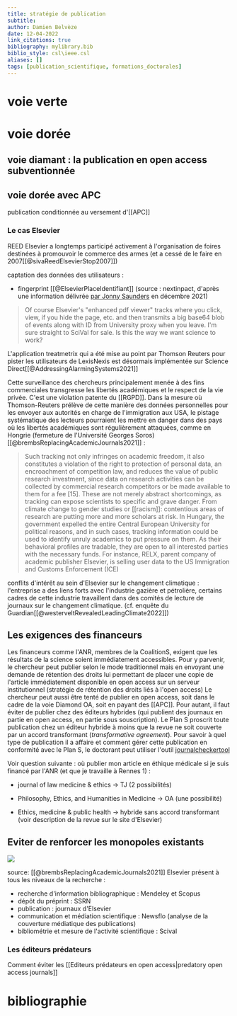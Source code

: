 ```yaml
---
title: stratégie de publication
subtitle:
author: Damien Belvèze
date: 12-04-2022
link_citations: true
bibliography: mylibrary.bib
biblio_style: csl\ieee.csl
aliases: []
tags: [publication_scientifique, formations_doctorales]
---
```


# voie verte

# voie dorée

## voie diamant : la publication en open access subventionnée



## voie dorée avec APC

publication conditionnée au versement d'[[APC]]

### Le cas Elsevier

REED Elsevier a longtemps participé activement à l'organisation de foires destinées à promouvoir le commerce des armes (et a cessé de le faire en 2007[[@sivaReedElsevierStop2007]])

captation des données des utilisateurs : 
- fingerprint [[@ElsevierPlaceIdentifiant]] (source : nextinpact, d'après une information délivrée [par Jonny Saunders](https://twitter.com/json_dirs/status/1466951017459716096) en décembre 2021)

>Of course Elsevier's "enhanced pdf viewer" tracks where you click, view, if you hide the page, etc. and then transmits a big base64 blob of events along with ID from University proxy when you leave. I'm sure straight to SciVal for sale. Is this the way we want science to work? 

L'application treatmetrix qui a été mise au point par Thomson Reuters pour pister les utilisateurs de LexisNexis est désormais implémentée sur Science Direct[[@AddressingAlarmingSystems2021]]

Cette surveillance des chercheurs principalement menée à des fins commerciales transgresse les libertés académiques et le respect de la vie privée. C'est une violation patente du [[RGPD]]. 
Dans la mesure où Thomson-Reuters prélève de cette manière des données personnelles pour les envoyer aux autorités en charge de l'immigration aux USA, le pistage systématique des lecteurs pourraient les mettre en danger dans des pays où les libertés académiques sont régulièrement attaquées, comme en Hongrie (fermeture de l'Université Georges Soros)[[@brembsReplacingAcademicJournals2021]] : 

>Such tracking not only infringes on academic freedom, it also constitutes a violation of the right to protection of personal data, an encroachment of competition law, and reduces the value of public research investment, since data on research activities can be collected by commercial research competitors or be made available to them for a fee [15]. These are not merely abstract shortcomings, as tracking can expose scientists to specific and grave danger. From climate change to gender studies or [[racism]]: contentious areas of research are putting more and more scholars at risk. In Hungary, the government expelled the entire Central European University for political reasons, and in such cases, tracking information could be used to identify unruly academics to put pressure on them. As their behavioral profiles are tradable, they are open to all interested parties with the necessary funds. For instance, RELX, parent company of academic publisher Elsevier, is selling user data to  the US Immigration and Customs Enforcement (ICE)

conflits d'intérêt au sein d'Elsevier sur le changement climatique : l'entreprise a des liens forts avec l'industrie gazière et pétrolière, certains cadres de cette industrie travaillent dans des comités de lecture de journaux sur le changement climatique.
(cf. enquête du Guardian[[@westerveltRevealedLeadingClimate2022]])

## Les exigences des financeurs

Les financeurs comme l'ANR, membres de la CoalitionS, exigent que les résultats de la science soient immédiatement accessibles. 
Pour y parvenir, le chercheur peut publier selon le mode traditionnel mais en envoyant une demande de rétention des droits lui permettant de placer une copie de l'article immédiatement disponible en open access sur un serveur institutionnel (stratégie de rétention des droits liés à l'open access)
Le chercheur peut aussi être tenté de publier en open access, soit dans le cadre de la voie Diamond OA, soit en payant des [[APC]]. 
Pour autant, il faut éviter de publier chez des éditeurs hybrides (qui publient des journaux en partie en open access, en partie sous souscription). 
Le Plan S proscrit toute publication chez un éditeur hybride à moins que la revue ne soit couverte par un accord transformant (*transformative agreement*). 
Pour savoir à quel type de publication il a affaire et comment gérer cette publication en conformité avec le Plan S, le doctorant peut utiliser l'outil [journalcheckertool]([https://journalcheckertool.org](https://journalcheckertool.org/))

Voir question suivante : où publier mon article en éthique médicale si je suis financé par l'ANR (et que je travaille à Rennes 1) : 

- journal of law medicine & ethics -> TJ (2 possibilités)

- Philosophy, Ethics, and Humanities in Medicine -> OA (une possibilité)

- Ethics, medicine & public health -> hybride sans accord transformant (voir description de la revue sur le site d'Elsevier)


## Eviter de renforcer les monopoles existants

![](scientific_workflow.PNG)

source: [[@brembsReplacingAcademicJournals2021]]
Elsevier présent à tous les niveaux de la recherche : 

- recherche d'information bibliographique : Mendeley et Scopus
- dépôt du préprint : SSRN
- publication : journaux d'Elsevier
- communication et médiation scientifique : Newsflo (analyse de la couverture médiatique des publications)
- bibliométrie et mesure de l'activité scientifique : Scival


### Les éditeurs prédateurs

Comment éviter les [[Editeurs prédateurs en open access|predatory open access journals]]







# bibliographie

